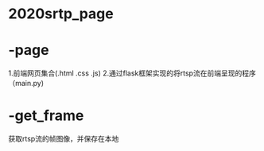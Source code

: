 # 2020srtp_page
# -page
   1.前端网页集合(.html .css .js)
   2.通过flask框架实现的将rtsp流在前端呈现的程序（main.py)
# -get_frame
   获取rtsp流的帧图像，并保存在本地
  
  
  
